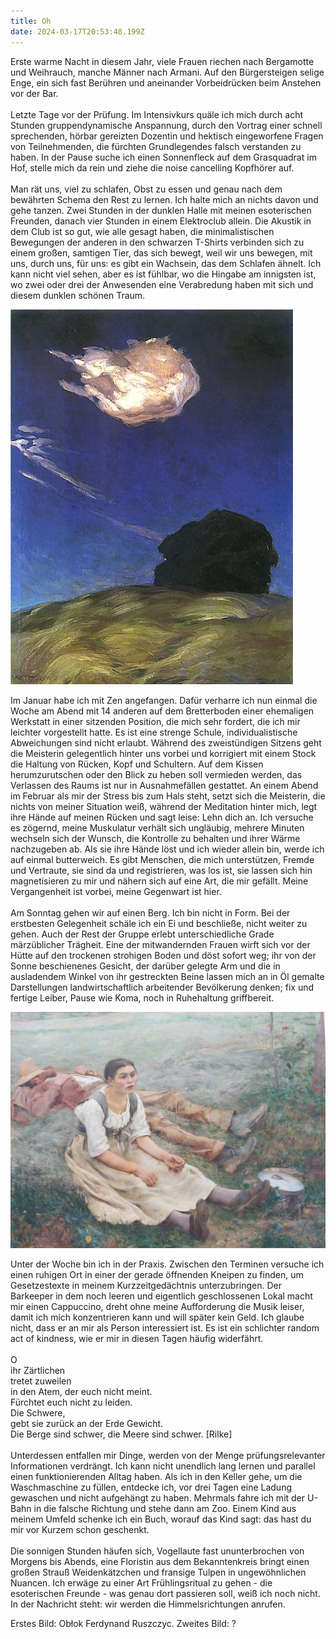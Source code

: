 ```yaml
---
title: Oh
date: 2024-03-17T20:53:48.199Z
---
```

Erste warme Nacht in diesem Jahr, viele Frauen riechen nach Bergamotte und Weihrauch, manche Männer nach Armani. Auf den Bürgersteigen selige Enge, ein sich fast Berühren und aneinander Vorbeidrücken beim Anstehen vor der Bar.\
\
Letzte Tage vor der Prüfung. Im Intensivkurs quäle ich mich durch acht Stunden gruppendynamische Anspannung, durch den Vortrag einer schnell sprechenden, hörbar gereizten Dozentin und hektisch eingeworfene Fragen von Teilnehmenden, die fürchten Grundlegendes falsch verstanden zu haben. In der Pause suche ich einen Sonnenfleck auf dem Grasquadrat im Hof, stelle mich da rein und ziehe die noise cancelling Kopfhörer auf.\
\
Man rät uns, viel zu schlafen, Obst zu essen und genau nach dem bewährten Schema den Rest zu lernen. Ich halte mich an nichts davon und gehe tanzen. Zwei Stunden in der dunklen Halle mit meinen esoterischen Freunden, danach vier Stunden in einem Elektroclub allein. Die Akustik in dem Club ist so gut, wie alle gesagt haben, die minimalistischen Bewegungen der anderen in den schwarzen T-Shirts verbinden sich zu einem großen, samtigen Tier, das sich bewegt, weil wir uns bewegen, mit uns, durch uns, für uns: es gibt ein Wachsein, das dem Schlafen ähnelt. Ich kann nicht viel sehen, aber es ist fühlbar, wo die Hingabe am innigsten ist, wo zwei oder drei der Anwesenden eine Verabredung haben mit sich und diesem dunklen schönen Traum.

![](/uploads/wolke.jpg)

Im Januar habe ich mit Zen angefangen. Dafür verharre ich nun einmal die Woche am Abend mit 14 anderen auf dem Bretterboden einer ehemaligen Werkstatt in einer sitzenden Position, die mich sehr fordert, die ich mir leichter vorgestellt hatte. Es ist eine strenge Schule, individualistische Abweichungen sind nicht erlaubt. Während des zweistündigen Sitzens geht die Meisterin gelegentlich hinter uns vorbei und korrigiert mit einem Stock die Haltung von Rücken, Kopf und Schultern. Auf dem Kissen herumzurutschen oder den Blick zu heben soll vermieden werden, das Verlassen des Raums ist nur in Ausnahmefällen gestattet. An einem Abend im Februar als mir der Stress bis zum Hals steht, setzt sich die Meisterin, die nichts von meiner Situation weiß, während der Meditation hinter mich, legt ihre Hände auf meinen Rücken und sagt leise: Lehn dich an. Ich versuche es zögernd, meine Muskulatur verhält sich ungläubig, mehrere Minuten wechseln sich der Wunsch, die Kontrolle zu behalten und ihrer Wärme nachzugeben ab. Als sie ihre Hände löst und ich wieder allein bin, werde ich auf einmal butterweich. Es gibt Menschen, die mich unterstützen, Fremde und Vertraute, sie sind da und registrieren, was los ist, sie lassen sich hin magnetisieren zu mir und nähern sich auf eine Art, die mir gefällt. Meine Vergangenheit ist vorbei, meine Gegenwart ist hier.\
\
Am Sonntag gehen wir auf einen Berg. Ich bin nicht in Form. Bei der erstbesten Gelegenheit schäle ich ein Ei und beschließe, nicht weiter zu gehen. Auch der Rest der Gruppe erlebt unterschiedliche Grade märzüblicher Trägheit. Eine der mitwandernden Frauen wirft sich vor der Hütte auf den trockenen strohigen Boden und döst sofort weg; ihr von der Sonne beschienenes Gesicht, der darüber gelegte Arm und die in ausladendem Winkel von ihr gestreckten Beine lassen mich an in Öl gemalte Darstellungen landwirtschaftlich arbeitender Bevölkerung denken; fix und fertige Leiber, Pause wie Koma, noch in Ruhehaltung griffbereit.

![](/uploads/arbeiten.jpg)

Unter der Woche bin ich in der Praxis. Zwischen den Terminen versuche ich einen ruhigen Ort in einer der gerade öffnenden Kneipen zu finden, um Gesetzestexte in meinem Kurzzeitgedächtnis unterzubringen. Der Barkeeper in dem noch leeren und eigentlich geschlossenen Lokal macht mir einen Cappuccino, dreht ohne meine Aufforderung die Musik leiser, damit ich mich konzentrieren kann und will später kein Geld. Ich glaube nicht, dass er an mir als Person interessiert ist. Es ist ein schlichter random act of kindness, wie er mir in diesen Tagen häufig widerfährt.\
\
O\
ihr Zärtlichen\
tretet zuweilen\
in den Atem, der euch nicht meint.\
Fürchtet euch nicht zu leiden.\
Die Schwere,\
gebt sie zurück an der Erde Gewicht.\
Die Berge sind schwer, die Meere sind schwer.                                                                         \[Rilke]\
\
Unterdessen entfallen mir Dinge, werden von der Menge prüfungsrelevanter Informationen verdrängt. Ich kann nicht unendlich lang lernen und parallel einen funktionierenden Alltag haben. Als ich in den Keller gehe, um die Waschmaschine zu füllen, entdecke ich, vor drei Tagen eine Ladung gewaschen und nicht aufgehängt zu haben. Mehrmals fahre ich mit der U-Bahn in die falsche Richtung und stehe dann am Zoo. Einem Kind aus meinem Umfeld schenke ich ein Buch, worauf das Kind sagt: das hast du mir vor Kurzem schon geschenkt.\
\
Die sonnigen Stunden häufen sich, Vogellaute fast ununterbrochen von Morgens bis Abends, eine Floristin aus dem Bekanntenkreis bringt einen großen Strauß Weidenkätzchen und fransige Tulpen in ungewöhnlichen Nuancen. Ich erwäge zu einer Art Frühlingsritual zu gehen - die esoterischen Freunde - was genau dort passieren soll, weiß ich noch nicht. In der Nachricht steht: wir werden die Himmelsrichtungen anrufen.

Erstes Bild: Obłok Ferdynand Ruszczyc. Zweites Bild: ?